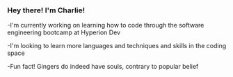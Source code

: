 ### Hey there! I'm Charlie!

-I'm currently working on learning how to code through the software engineering bootcamp at Hyperion Dev

-I'm looking to learn more languages and techniques and skills in the coding space 

-Fun fact! Gingers do indeed have souls, contrary to popular belief
